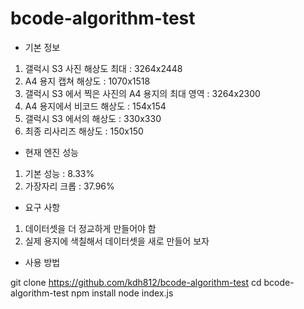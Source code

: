 # bcode-algorithm-test

* 기본 정보

1. 갤럭시 S3 사진 해상도 최대 : 3264x2448
2. A4 용지 캡쳐 해상도 : 1070x1518
3. 갤럭시 S3 에서 찍은 사진의 A4 용지의 최대 영역 : 3264x2300
4. A4 용지에서 비코드 해상도 : 154x154
5. 갤럭시 S3 에서의 해상도 : 330x330
6. 최종 리사리즈 해상도 : 150x150

* 현재 엔진 성능

1. 기본 성능 : 8.33%
2. 가장자리 크롭 : 37.96%

* 요구 사항

1. 데이터셋을 더 정교하게 만들어야 함
2. 실제 용지에 색칠해서 데이터셋을 새로 만들어 보자

* 사용 방법

git clone https://github.com/kdh812/bcode-algorithm-test
cd bcode-algorithm-test
npm install
node index.js